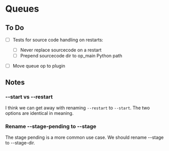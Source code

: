 # Queues

## To Do

- [ ] Tests for source code handling on restarts:

    - [ ] Never replace sourcecode on a restart
    - [ ] Prepend sourcecode dir to op_main Python path

- [ ] Move queue op to plugin

## Notes

### --start vs --restart

I think we can get away with renaming `--restart` to `--start`. The
two options are identical in meaning.

### Rename --stage-pending to --stage

The stage pending is a more common use case. We should rename --stage
to --stage-dir.
